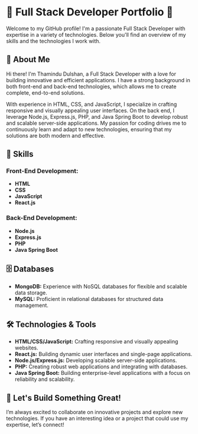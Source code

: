 # 🚀 Full Stack Developer Portfolio 🚀

Welcome to my GitHub profile! I'm a passionate Full Stack Developer with expertise in a variety of technologies. Below you'll find an overview of my skills and the technologies I work with.

## 🌟 About Me

Hi there! I'm Thamindu Dulshan, a Full Stack Developer with a love for building innovative and efficient applications. I have a strong background in both front-end and back-end technologies, which allows me to create complete, end-to-end solutions.

With experience in HTML, CSS, and JavaScript, I specialize in crafting responsive and visually appealing user interfaces. On the back end, I leverage Node.js, Express.js, PHP, and Java Spring Boot to develop robust and scalable server-side applications. My passion for coding drives me to continuously learn and adapt to new technologies, ensuring that my solutions are both modern and effective.

## 🌟 Skills

### Front-End Development:
- **HTML**
- **CSS**
- **JavaScript**
- **React.js**

### Back-End Development:
- **Node.js**
- **Express.js**
- **PHP**
- **Java Spring Boot**


## 🗄️ Databases

- **MongoDB:** Experience with NoSQL databases for flexible and scalable data storage.
- **MySQL:** Proficient in relational databases for structured data management.


## 🛠️ Technologies & Tools

- **HTML/CSS/JavaScript:** Crafting responsive and visually appealing websites.
- **React.js:** Building dynamic user interfaces and single-page applications.
- **Node.js/Express.js:** Developing scalable server-side applications.
- **PHP:** Creating robust web applications and integrating with databases.
- **Java Spring Boot:** Building enterprise-level applications with a focus on reliability and scalability.


## 🚀 Let's Build Something Great!

I’m always excited to collaborate on innovative projects and explore new technologies. If you have an interesting idea or a project that could use my expertise, let’s connect!
